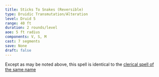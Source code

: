 ```yaml
---
title: Sticks To Snakes (Reversible)
type: Druidic Transmutation/Alteration
level: Druid 5
range: 40 ft
duration: 2 rounds/level
aoe: 5 ft radius
components: V, S, M
cast: 7 segments
save: None
draft: false
---
```


Except as may be noted above, this spell is identical to the [clerical spell of the same name](/srd/spells/cleric/sticks-to-snakes)
